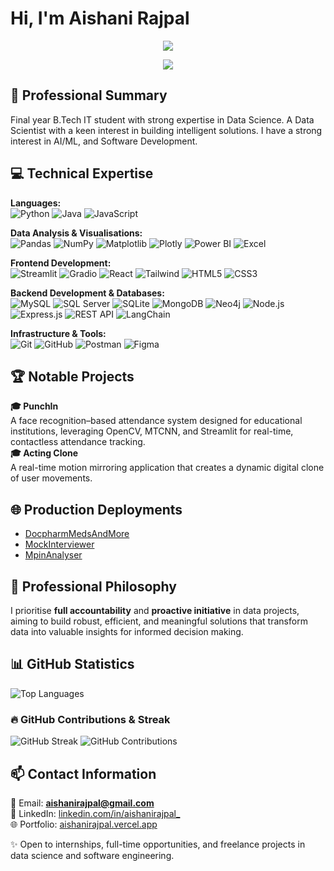 # Hi, I'm Aishani Rajpal 
<p align="center">
  <img src="https://readme-typing-svg.herokuapp.com?font=Poppins&weight=600&size=24&pause=1000&color=a31221&center=true&vCenter=true&width=700&lines=SQL+%7C+Excel+%7C+Power+BI;Dashboarding+%26+Visualization;Business+Intelligence;Machine+Learning+%7C+Computer+Vision+%7C+NLP" />
</p>
<p align="center">
  <a href="https://linkedin.com/in/aishanirajpal">
    <img src="https://img.shields.io/badge/LinkedIn-Connect-blue?style=social&logo=linkedin"/>
  </a>
</p>

## 💼 Professional Summary  
Final year B.Tech IT student with strong expertise in Data Science. A Data Scientist with a keen interest in building intelligent solutions. I have a strong interest in AI/ML, and Software Development.


## 💻 Technical Expertise  
**Languages:**  
![Python](https://img.shields.io/badge/Python-3776AB?style=flat&logo=python&logoColor=white) ![Java](https://img.shields.io/badge/Java-007396?style=flat&logo=java&logoColor=white) ![JavaScript](https://img.shields.io/badge/JavaScript-F7DF1E?style=flat&logo=javascript&logoColor=black)  

**Data Analysis & Visualisations:**  
![Pandas](https://img.shields.io/badge/Pandas-150458?style=flat&logo=pandas&logoColor=white) ![NumPy](https://img.shields.io/badge/NumPy-013243?style=flat&logo=numpy&logoColor=white) ![Matplotlib](https://img.shields.io/badge/Matplotlib-11557C?style=flat&logo=matplotlib&logoColor=white) ![Plotly](https://img.shields.io/badge/Plotly-3F3F3F?style=flat&logo=plotly&logoColor=white) ![Power BI](https://img.shields.io/badge/Power_BI-F2C811?style=flat&logo=power-bi&logoColor=black) ![Excel](https://img.shields.io/badge/Microsoft_Excel-217346?style=flat&logo=microsoft-excel&logoColor=white)  

**Frontend Development:**  
![Streamlit](https://img.shields.io/badge/Streamlit-FF4B4B?style=flat&logo=streamlit&logoColor=white) ![Gradio](https://img.shields.io/badge/Gradio-FFD21E?style=flat&logo=gradio&logoColor=black) ![React](https://img.shields.io/badge/React-20232A?style=flat&logo=react&logoColor=61DAFB) ![Tailwind](https://img.shields.io/badge/Tailwind_CSS-38B2AC?style=flat&logo=tailwind-css&logoColor=white) ![HTML5](https://img.shields.io/badge/HTML5-E34F26?style=flat&logo=html5&logoColor=white) ![CSS3](https://img.shields.io/badge/CSS3-1572B6?style=flat&logo=css3&logoColor=white)  

**Backend Development & Databases:**  
![MySQL](https://img.shields.io/badge/MySQL-4479A1?style=flat&logo=mysql&logoColor=white) ![SQL Server](https://img.shields.io/badge/SQL_Server-CC2927?style=flat&logo=microsoftsqlserver&logoColor=white) ![SQLite](https://img.shields.io/badge/SQLite-003B57?style=flat&logo=sqlite&logoColor=white) ![MongoDB](https://img.shields.io/badge/MongoDB-47A248?style=flat&logo=mongodb&logoColor=white) ![Neo4j](https://img.shields.io/badge/Neo4j-008CC1?style=flat&logo=neo4j&logoColor=white) ![Node.js](https://img.shields.io/badge/Node.js-43853D?style=flat&logo=node.js&logoColor=white) ![Express.js](https://img.shields.io/badge/Express.js-000000?style=flat&logo=express&logoColor=white) ![REST API](https://img.shields.io/badge/REST-02569B?style=flat&logo=rest&logoColor=white) ![LangChain](https://img.shields.io/badge/LangChain-000000?style=flat&logo=chainlink&logoColor=blue)  

**Infrastructure & Tools:**  
![Git](https://img.shields.io/badge/Git-F05032?style=flat&logo=git&logoColor=white) ![GitHub](https://img.shields.io/badge/GitHub-181717?style=flat&logo=github&logoColor=white) ![Postman](https://img.shields.io/badge/Postman-FF6C37?style=flat&logo=postman&logoColor=white) ![Figma](https://img.shields.io/badge/Figma-F24E1E?style=flat&logo=figma&logoColor=white)  


## 🏆 Notable Projects  
**🎓 PunchIn**  
A face recognition–based attendance system designed for educational institutions, leveraging OpenCV, MTCNN, and Streamlit for real-time, contactless attendance tracking.
<br>
**🎓 Acting Clone**   
A real-time motion mirroring application that creates a dynamic digital clone of user movements.

## 🌐 Production Deployments
- [DocpharmMedsAndMore](https://docpharm-meds-and-more.vercel.app/)  
- [MockInterviewer](https://ai-mock-interviewer-excel.streamlit.app/)  
- [MpinAnalyser](https://mpin-security-analyser.streamlit.app/)  

## 🎯 Professional Philosophy  
I prioritise **full accountability** and **proactive initiative** in data projects, aiming to build robust, efficient, and meaningful solutions that transform data into valuable insights for informed decision making.

## 📊 GitHub Statistics  
![Top Languages](https://github-readme-stats.vercel.app/api/top-langs/?username=aishanirajpal&layout=compact&theme=radical)  
### 🔥 GitHub Contributions & Streak
![GitHub Streak](https://streak-stats.demolab.com?user=aishanirajpal&theme=radical&hide_border=true)
![GitHub Contributions](https://github-contribution-stats.vercel.app/api/?username=aishanirajpal)

## 📫 Contact Information  
📧 Email: **aishanirajpal@gmail.com**  
🔗 LinkedIn: [linkedin.com/in/aishanirajpal_](https://www.linkedin.com/in/aishanirajpal/)   
🌐 Portfolio: [aishanirajpal.vercel.app](https://aishanirajpal.vercel.app/)  


✨ Open to internships, full-time opportunities, and freelance projects in data science and software engineering.  

<!--
**aishanirajpal/aishanirajpal** is a ✨ _special_ ✨ repository because its `README.md` (this file) appears on your GitHub profile.

Here are some ideas to get you started:

- 🔭 I’m currently working on ...
- 🌱 I’m currently learning ...
- 👯 I’m looking to collaborate on ...
- 🤔 I’m looking for help with ...
- 💬 Ask me about ...
- 📫 How to reach me: ...
- 😄 Pronouns: ...
- ⚡ Fun fact: ...
-->
